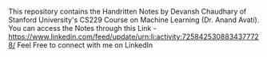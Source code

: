This repository contains the Handritten Notes by Devansh Chaudhary of Stanford University's CS229 Course on Machine Learning (Dr. Anand Avati). 
You can access the Notes through this Link - https://www.linkedin.com/feed/update/urn:li:activity:7258425308834377728/
Feel Free to connect with me on LinkedIn
